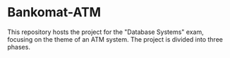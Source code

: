 # Bankomat-ATM
This repository hosts the project for the "Database Systems" exam, focusing on the theme of an ATM system. The project is divided into three phases.
